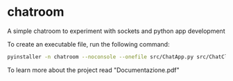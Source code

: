 # chatroom
A simple chatroom to experiment with sockets and python app development

To create an executable file, run the following command:
```bash
pyinstaller -n chatroom --noconsole --onefile src/ChatApp.py src/ChatClient.py src/ChatServer.py
```

To learn more about the project read "Documentazione.pdf"

